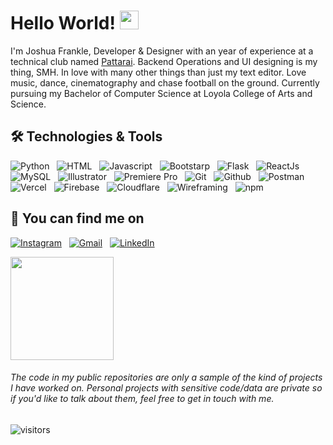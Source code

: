 # Hello World! <img src="https://raw.githubusercontent.com/MartinHeinz/MartinHeinz/master/wave.gif" width="30px">

I'm Joshua Frankle, Developer & Designer with an year of experience at a technical club named [Pattarai](http://pattarai.in "www.pattarai.in"). Backend Operations and UI designing is my thing, SMH. In love with many other things than just my text editor. Love music, dance, cinematography and chase football on the ground. Currently pursuing my Bachelor of Computer Science at Loyola College of Arts and Science.


## 🛠 Technologies & Tools
![Python](https://img.shields.io/badge/Python--informational?style=flat&logo=python&logoColor=white&color=2bbc8a) &nbsp;
![HTML](https://img.shields.io/badge/HTML5--informational?style=flat&logo=HTML5&logoColor=white&color=2bbc8a) &nbsp;
![Javascript](https://img.shields.io/badge/JavaScript--informational?style=flat&logo=javascript&logoColor=white&color=2bbc8a) &nbsp;
![Bootstarp](https://img.shields.io/badge/Bootstarp--informational?style=flat&logo=Bootstrap&logoColor=white&color=2bbc8a) &nbsp;
![Flask](https://img.shields.io/badge/Flask--informational?style=flate&logo=Flask&logoColor=white&color=2bbc8a) &nbsp;
![ReactJs](https://img.shields.io/badge/ReactJs--informational?style=flat&logo=React&logoColor=white&color=2bbc8a) &nbsp;
![MySQL](https://img.shields.io/badge/MySQL--informational?style=flat&logo=MySQL&logoColor=white&color=2bbc8a) &nbsp;
![Illustrator](https://img.shields.io/badge/Illustrator--informational?style=flat&logo=Adobe-Illustrator&logoColor=white&color=2bbc8a) &nbsp;
![Premiere Pro](https://img.shields.io/badge/Premiere%20Pro--informational?style=flat&logo=Adobe-Premiere-Pro&logoColor=white&color=2bbc8a) &nbsp;
![Git](https://img.shields.io/badge/Git--informational?style=flat&logo=Git&logoColor=white&color=2bbc8a) &nbsp;
![Github](https://img.shields.io/badge/GitHub--informational?style=flat&logo=GitHub&logoColor=white&color=2bbc8a) &nbsp;
![Postman](https://img.shields.io/badge/Postman--informational?style=flat&logo=Postman&logoColor=white&color=2bbc8a) &nbsp;
![Vercel](https://img.shields.io/badge/Vercel--informational?style=flat&logo=Vercel&logoColor=white&color=2bbc8a) &nbsp;
![Firebase](https://img.shields.io/badge/Firebase--informational?style=flat&logo=Firebase&logoColor=white&color=2bbc8a) &nbsp;
![Cloudflare](https://img.shields.io/badge/Cloudflare--informational?style=flat&logo=Cloudflare&logoColor=white&color=2bbc8a) &nbsp;
![Wireframing](https://img.shields.io/badge/Wireframing--informational?style=flat&logo=MODX&logoColor=white&color=2bbc8a) &nbsp;
![npm](https://img.shields.io/badge/npm--informational?style=flat&logo=npm&logoColor=white&color=2bbc8a)

## 📱 You can find me on
[![Instagram](https://img.shields.io/badge/-Instagram-0077B5?style=for-the-badge&logo=Instagram&logoColor=white&color=e4405f)](https://www.instagram.com/joshua.frankle/) &nbsp;
[![Gmail](https://img.shields.io/badge/-Mail-0077B5?style=for-the-badge&logo=Gmail&logoColor=white&color=important)](mailto:joshuafrankle7@gmail.com) &nbsp;
[![LinkedIn](https://img.shields.io/badge/-LinkedIn-0077B5?style=for-the-badge&logo=LinkedIn&logoColor=white)](https://www.linkedin.com/in/joshua-frankle-9832271ab/) &nbsp;

<img src="http://github-readme-streak-stats.herokuapp.com?user=Joshuafrankle&theme=vue-dark&&background=0d1117&border=444" height="165">

###### The code in my public repositories are only a sample of the kind of projects I have worked on. Personal projects with sensitive code/data are private so if you'd like to talk about them, feel free to get in touch with me.

![visitors](https://visitor-badge.laobi.icu/badge?page_id=Joshuafrankle.Joshuafrankle&title=Visitors)

